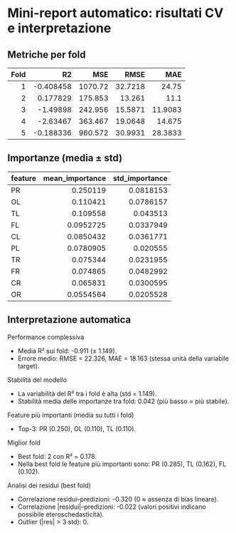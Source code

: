 # Mini-report automatico: risultati CV e interpretazione

## Metriche per fold

|   Fold |        R2 |      MSE |    RMSE |     MAE |
|-------:|----------:|---------:|--------:|--------:|
|      1 | -0.408458 | 1070.72  | 32.7218 | 24.75   |
|      2 |  0.177829 |  175.853 | 13.261  | 11.1    |
|      3 | -1.49898  |  242.956 | 15.5871 | 11.9083 |
|      4 | -2.63467  |  363.467 | 19.0648 | 14.675  |
|      5 | -0.188336 |  960.572 | 30.9931 | 28.3833 |

## Importanze (media ± std)

| feature   |   mean_importance |   std_importance |
|:----------|------------------:|-----------------:|
| PR        |         0.250119  |        0.0818153 |
| OL        |         0.110421  |        0.0786157 |
| TL        |         0.109558  |        0.043513  |
| FL        |         0.0952725 |        0.0337949 |
| CL        |         0.0850432 |        0.0361771 |
| PL        |         0.0780905 |        0.020555  |
| TR        |         0.075344  |        0.0231955 |
| FR        |         0.074865  |        0.0482992 |
| CR        |         0.065831  |        0.0300595 |
| OR        |         0.0554564 |        0.0205528 |

## Interpretazione automatica

Performance complessiva
- Media R² sui fold: -0.911 (± 1.149).
- Errore medio: RMSE = 22.326, MAE = 18.163 (stessa unità della variabile target).

Stabilità del modello
- La variabilità del R² tra i fold è alta (std = 1.149).
- Stabilità media delle importanze tra fold: 0.042 (più basso = più stabile).

Feature più importanti (media su tutti i fold)
- Top-3: PR (0.250), OL (0.110), TL (0.110).

Miglior fold
- Best fold: 2 con R² = 0.178.
- Nella best fold le feature più importanti sono: PR (0.285), TL (0.162), FL (0.102).

Analisi dei residui (best fold)
- Correlazione residui–predizioni: -0.320 (0 ≈ assenza di bias lineare).
- Correlazione |residui|–predizioni: -0.022 (valori positivi indicano possibile eteroschedasticità).
- Outlier (|res| > 3·std): 0.
